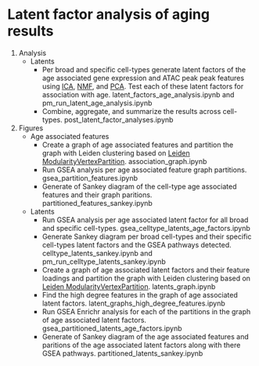 # Latent factor analysis of aging results
1. Analysis
   - Latents
       - Per broad and specific cell-types generate latent factors of the age associated gene expression and ATAC peak peak features using [ICA](https://scikit-learn.org/stable/modules/generated/sklearn.decomposition.FastICA.html), [NMF](https://scikit-learn.org/stable/modules/generated/sklearn.decomposition.NMF.html), and [PCA](https://scikit-learn.org/stable/modules/generated/sklearn.decomposition.PCA.html). Test each of these latent factors for association with age. latent_factors_age_analysis.ipynb and pm_run_latent_age_analysis.ipynb
       - Combine, aggregate, and summarize the results across cell-types. post_latent_factor_analyses.ipynb
3. Figures
    - Age associated features
        - Create a graph of age associated features and partition the graph with Leiden clustering based on [Leiden ModularityVertexPartition](https://leidenalg.readthedocs.io/en/stable/reference.html#modularityvertexpartition). association_graph.ipynb
        - Run GSEA analysis per age associated feature graph partitions. gsea_partition_features.ipynb
        - Generate of Sankey diagram of the cell-type age associated features and their graph paritions. partitioned_features_sankey.ipynb
    - Latents
        - Run GSEA analysis per age associated latent factor for all broad and specific cell-types. gsea_celltype_latents_age_factors.ipynb
        - Generate Sankey diagram per broad cell-types and their specific cell-types latent factors and the GSEA pathways detected. celltype_latents_sankey.ipynb and pm_run_celltype_latents_sankey.ipynb
        - Create a graph of age associated latent factors and their feature loadings and partition the graph with Leiden clustering based on [Leiden ModularityVertexPartition](https://leidenalg.readthedocs.io/en/stable/reference.html#modularityvertexpartition). latents_graph.ipynb
        - Find the high degree features in the graph of age associated latent factors. latent_graphs_high_degree_features.ipynb
        - Run GSEA Enrichr analysis for each of the partitions in the graph of age associated latent factors. gsea_partitioned_latents_age_factors.ipynb
        - Generate of Sankey diagram of the age associated features and paritions of the age associated latent factors along with there GSEA pathways. partitioned_latents_sankey.ipynb